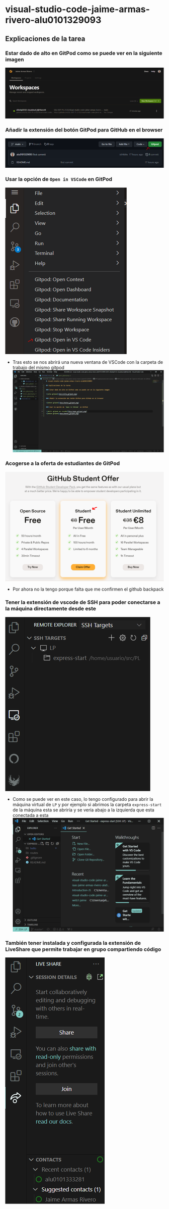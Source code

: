 # visual-studio-code-jaime-armas-rivero-alu0101329093

## Explicaciones de la tarea

### Estar dado de alto en GitPod como se puede ver en la siguiente imagen

![alta gitpod](docs/alta_gitpod.png)

### Añadir la extensión del botón GitPod para GitHub en el browser

![boton gitpod](docs/boton_gitpod.png)

### Usar la opción de `Open in VSCode` en GitPod

![abrir gitpod en vscode](docs/open_gitpod.png)

- Tras esto se nos abrirá una nueva ventana de VSCode con la carpeta de trabajo del mismo gitpod
  ![gitpod en vscode](docs/gitpod_vscode.png)

### Acogerse a la oferta de estudiantes de GitPod

![oferta para estudiantes para gitpod](docs/oferta_estudiantes.png)

- Por ahora no la tengo porque falta que me confirmen el github backpack

### Tener la extensión de vscode de SSH para poder conectarse a la máquina directamente desde este

![ssh desde vscode](docs/ssh_vscode.png)

- Como se puede ver en este caso, lo tengo configurado para abrir la máquina virtual de `LP` y por ejemplo si abrimos la carpeta `express-start` de la máquina esta se abriría y se vería abajo a la izquierda que esta conectada a esta
  ![carpeta dentro ssh](docs/carpeta_ssh.png)

### También tener instalada y configurada la extensión de LiveShare que permite trabajar en grupo compartiendo código

![live share](docs/live_share.png)
